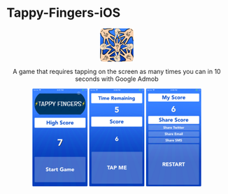 # Tappy-Fingers-iOS

<p align="center">
<img style="vertical-align:middle" height="15%" width="15%" src="https://github.com/iDuckDark/Tappy-Fingers-iOS/blob/master/Screenshots/Jan%202019%20/rounded/icon.png?raw=true">
<p>
  
  
<p align="center">
A game that requires tapping on the screen as many times you can in 10 seconds with Google Admob
<p>

<p align="center" float="left">
  
  <img height="25%" width="25%" src="https://github.com/iDuckDark/Tappy-Fingers-iOS/blob/master/Screenshots/Jan%202019%20/rounded/output-onlinepngtools.png?raw=true">
  
  <img height="25%" width="25%" src="https://github.com/iDuckDark/Tappy-Fingers-iOS/blob/master/Screenshots/Jan%202019%20/rounded/output-onlinepngtools%20copy.png?raw=true">
  
  <img height="25%" width="25%" src="https://github.com/iDuckDark/Tappy-Fingers-iOS/blob/master/Screenshots/Jan%202019%20/rounded/output-onlinepngtools%20copy%202.png?raw=true">
  
</p>
  
